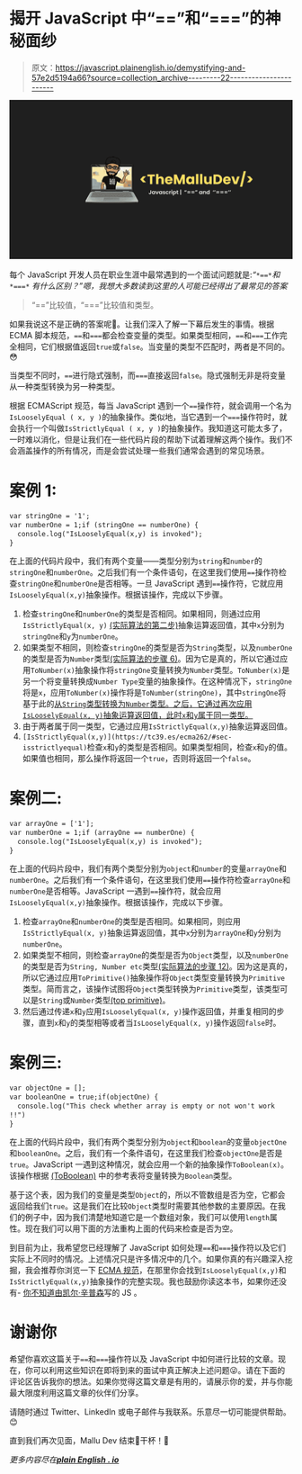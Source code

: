 # 揭开 JavaScript 中“==”和“===”的神秘面纱

> 原文：<https://javascript.plainenglish.io/demystifying-and-57e2d5194a66?source=collection_archive---------22----------------------->

![](img/d94de22ce1da9226a1e4b495653bc5d9.png)

每个 JavaScript 开发人员在职业生涯中最常遇到的一个面试问题就是:*“*`*==*`*和* `*===*` *有什么区别？”嗯，我想大多数读到这里的人可能已经得出了最常见的答案*

> “==”比较值，“===”比较值和类型。

如果我说这不是正确的答案呢🙈。让我们深入了解一下幕后发生的事情。根据 ECMA 脚本规范，`==`和`===`都会检查变量的类型。如果类型相同，`==`和`===`工作完全相同，它们根据值返回`true`或`false`。当变量的类型不匹配时，两者是不同的。😳

当类型不同时，`==`进行隐式强制，而`===`直接返回`false`。隐式强制无非是将变量从一种类型转换为另一种类型。

根据 ECMAScript 规范，每当 JavaScript 遇到一个`==`操作符，就会调用一个名为`IsLooselyEqual ( x, y )`的抽象操作。类似地，当它遇到一个`===`操作符时，就会执行一个叫做`IsStrictlyEqual ( x, y )`的抽象操作。我知道这可能太多了，一时难以消化，但是让我们在一些代码片段的帮助下试着理解这两个操作。我们不会涵盖操作的所有情况，而是会尝试处理一些我们通常会遇到的常见场景。

# 案例 1:

```
var stringOne = '1';
var numberOne = 1;if (stringOne == numberOne) {
  console.log("IsLooselyEqual(x,y) is invoked");
}
```

在上面的代码片段中，我们有两个变量——类型分别为`string`和`number`的`stringOne`和`numberOne`。之后我们有一个条件语句，在这里我们使用`==`操作符检查`stringOne`和`numberOne`是否相等。一旦 JavaScript 遇到`==`操作符，它就应用`IsLooselyEqual(x,y)`抽象操作。根据该操作，完成以下步骤。

1.  检查`stringOne`和`numberOne`的类型是否相同。如果相同，则通过应用`IsStrictlyEqual(x, y)` [(实际算法的第二步)](https://tc39.es/ecma262/#sec-islooselyequal)抽象运算返回值，其中`x`分别为`stringOne`和`y`为`numberOne`。
2.  如果类型不相同，则检查`stringOne`的类型是否为`String`类型，以及`numberOne`的类型是否为`Number`类型[(实际算法的步骤 6)](https://tc39.es/ecma262/#sec-islooselyequal)。因为它是真的，所以它通过应用`ToNumber(x)`抽象操作将`stringOne`变量转换为`Number`类型。`ToNumber(x)`是另一个将变量转换成`Number Type`变量的抽象操作。在这种情况下，`stringOne`将是`x`，应用`ToNumber(x)`操作将是`ToNumber(stringOne)`，其中`stringOne`将基于此的[从`String`类型转换为`Number`类型。之后，它通过再次应用`IsLooselyEqual(x, y)`抽象运算返回值，此时`x`和`y`属于同一类型。](https://tc39.es/ecma262/#sec-tonumber)
3.  由于两者属于同一类型，它通过应用`IsStrictlyEqual(x,y)`抽象运算返回值。
4.  `[IsStrictlyEqual(x,y)](https://tc39.es/ecma262/#sec-isstrictlyequal)`检查`x`和`y`的类型是否相同。如果类型相同，检查`x`和`y`的值。如果值也相同，那么操作将返回一个`true`，否则将返回一个`false`。

# 案例二:

```
var arrayOne = ['1'];
var numberOne = 1;if (arrayOne == numberOne) {
  console.log("IsLooselyEqual(x,y) is invoked");
}
```

在上面的代码片段中，我们有两个类型分别为`object`和`number`的变量`arrayOne`和`numberOne`。之后我们有一个条件语句，在这里我们使用`==`操作符检查`arrayOne`和`numberOne`是否相等。JavaScript 一遇到`==`操作符，就会应用`IsLooselyEqual(x,y)`抽象操作。根据该操作，完成以下步骤。

1.  检查`arrayOne`和`numberOne`的类型是否相同。如果相同，则应用`IsStrictlyEqual(x, y)`抽象运算返回值，其中`x`分别为`arrayOne`和`y`分别为`numberOne`。
2.  如果类型不相同，则检查`arrayOne`的类型是否为`Object`类型，以及`numberOne`的类型是否为`String, Number etc`类型[(实际算法的步骤 12)](https://tc39.es/ecma262/#sec-islooselyequal)。因为这是真的，所以它通过应用`ToPrimitive()`抽象操作将`Object`类型变量转换为`Primitive`类型。简而言之，该操作试图将`Object`类型转换为`Primitive`类型，该类型可以是`String`或`Number`类型[(top primitive)](https://tc39.es/ecma262/#sec-toprimitive)。
3.  然后通过传递`x`和`y`应用`IsLooselyEqual(x, y)`操作返回值，并重复相同的步骤，直到`x`和`y`的类型相等或者当`IsLooselyEqual(x, y)`操作返回`false`时。

# 案例三:

```
var objectOne = [];
var booleanOne = true;if(objectOne) {
  console.log("This check whether array is empty or not won't work !!")
}
```

在上面的代码片段中，我们有两个类型分别为`object`和`boolean`的变量`objectOne`和`booleanOne`。之后，我们有一个条件语句，在这里我们检查`objectOne`是否是`true`。JavaScript 一遇到这种情况，就会应用一个新的抽象操作`ToBoolean(x)`。该操作根据 [(ToBoolean)](https://tc39.es/ecma262/#sec-toboolean) 中的参考表将变量转换为`Boolean`类型。

基于这个表，因为我们的变量是类型`Object`的，所以不管数组是否为空，它都会返回给我们`true`。这是我们在比较`Object`类型时需要其他参数的主要原因。在我们的例子中，因为我们清楚地知道它是一个数组对象，我们可以使用`length`属性。现在我们可以用下面的方法重构上面的代码来检查是否为空。

到目前为止，我希望您已经理解了 JavaScript 如何处理`==`和`===`操作符以及它们实际上不同时的情况。上述情况只是许多情况中的几个。如果你真的有兴趣深入挖掘，我会推荐你浏览一下 [ECMA 规范](https://tc39.es/ecma262/#sec-islooselyequal)，在那里你会找到`IsLooselyEqual(x,y)`和`IsStrictlyEqual(x,y)`抽象操作的完整实现。我也鼓励你读这本书，如果你还没有- [你不知道由](https://github.com/getify/You-Dont-Know-JS/tree/1st-ed)[凯尔·辛普森](https://www.linkedin.com/in/getify/)写的 JS 。

# 谢谢你

希望你喜欢这篇关于`==`和`===`操作符以及 JavaScript 中如何进行比较的文章。现在，你可以利用这些知识在即将到来的面试中真正解决上述问题😜。请在下面的评论区告诉我你的想法。如果你觉得这篇文章是有用的，请展示你的爱，并与你能最大限度利用这篇文章的伙伴们分享。

请随时通过 Twitter、LinkedIn 或电子邮件与我联系。乐意尽一切可能提供帮助。😊

直到我们再次见面，Mallu Dev 结束👋干杯！🥂

*更多内容尽在*[***plain English . io***](http://plainenglish.io/)